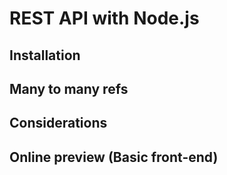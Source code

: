 # REST API with Node.js

## Installation

## Many to many refs

## Considerations

## Online preview (Basic front-end)